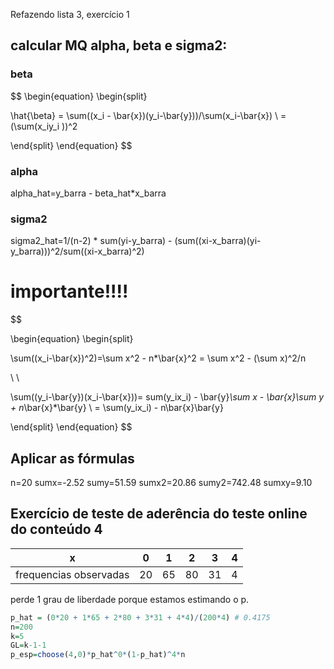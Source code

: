 Refazendo lista 3, exercício 1

## calcular MQ alpha, beta e sigma2:

### beta
$$
\begin{equation}
\begin{split}

\hat{\beta} = \sum((x_i - \bar{x})(y_i-\bar{y}))/\sum(x_i-\bar{x}) \\
=(\sum(x_iy_i ))^2

\end{split}
\end{equation}
$$
### alpha
alpha_hat=y_barra - beta_hat\*x_barra

### sigma2
sigma2_hat=1/(n-2) \* sum(yi-y_barra) - (sum((xi-x_barra)(yi-y_barra)))^2/sum((xi-x_barra)^2)

# importante!!!!
$$

\begin{equation}
\begin{split}

\sum((x_i-\bar{x})^2)=\sum x^2 - n*\bar{x}^2 = \sum x^2 - (\sum x)^2/n

\\
\\

\sum((y_i-\bar{y})(x_i-\bar{x}))= sum(y_ix_i) - \bar{y}*\sum x - \bar{x}\sum y + n*\bar{x}*\bar{y}  \\ = \sum(y_ix_i) - n\bar{x}\bar{y}

\end{split}
\end{equation}
$$

## Aplicar as fórmulas
n=20
sumx=-2.52
sumy=51.59
sumx2=20.86
sumy2=742.48
sumxy=9.10

## Exercício de teste de aderência do teste online do conteúdo 4

| x                      | 0   | 1   | 2   | 3   | 4   |
| ---------------------- | --- | --- | --- | --- | --- |
| frequencias observadas | 20  | 65  | 80  | 31  | 4   |

perde 1 grau de liberdade porque estamos estimando o p.

```r
p_hat = (0*20 + 1*65 + 2*80 + 3*31 + 4*4)/(200*4) # 0.4175
n=200
k=5
GL=k-1-1
p_esp=choose(4,0)*p_hat^0*(1-p_hat)^4*n
```